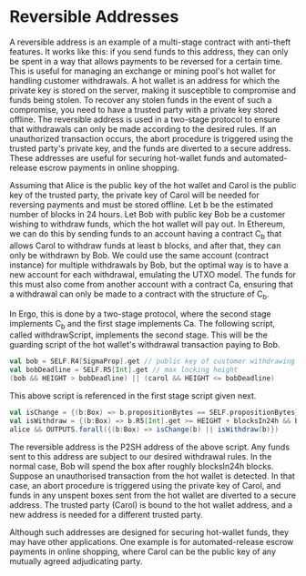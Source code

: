 # Reversible Addresses

A reversible address is an example of a multi-stage contract with anti-theft features. It works like this: if you send funds to this address, they can only be spent in a way that allows payments to be reversed for a certain time. This is useful for managing an exchange or mining pool's hot wallet for handling customer withdrawals. A hot wallet is an address for which the private key is stored on the server, making it susceptible to compromise and funds being stolen. To recover any stolen funds in the event of such a compromise, you need to have a trusted party with a private key stored offline. The reversible address is used in a two-stage protocol to ensure that withdrawals can only be made according to the desired rules. If an unauthorized transaction occurs, the abort procedure is triggered using the trusted party's private key, and the funds are diverted to a secure address. These addresses are useful for securing hot-wallet funds and automated-release escrow payments in online shopping.

Assuming that Alice is the public key of the hot wallet and Carol is the public key of the trusted party, the private key of Carol will be needed for reversing payments and must be stored offline. Let b be the estimated number of blocks in 24 hours.
Let Bob with public key Bob be a customer wishing to withdraw funds, which the hot wallet will pay out.
In Ethereum, we can do this by sending funds to an account having a contract C<sub>b</sub> that allows Carol to withdraw funds at least b blocks, and after that, they can only be withdrawn by Bob. We could use the same account (contract instance) for multiple withdrawals by Bob, but the optimal way is to have a new account for each withdrawal, emulating the UTXO model. The funds for this must also come from another account with a contract Ca, ensuring that a withdrawal can only be made to a contract with the structure of C<sub>b</sub>.

In Ergo, this is done by a two-stage protocol, where the second stage implements C<sub>b</sub> and the first stage implements Ca. The following script, called withdrawScript, implements the second stage. This will be the guarding script of the hot wallet's withdrawal transaction paying to Bob.

```scala
val bob = SELF.R4[SigmaProp].get // public key of customer withdrawing 
val bobDeadline = SELF.R5[Int].get // max locking height 
(bob && HEIGHT > bobDeadline) || (carol && HEIGHT <= bobDeadline)
```

This above script is referenced in the first stage script given next.

```scala
val isChange = {(b:Box) => b.propositionBytes == SELF.propositionBytes} 
val isWithdraw = {(b:Box) => b.R5[Int].get >= HEIGHT + blocksIn24h && b.propositionBytes == withdrawScript }
alice && OUTPUTS.forall({(b:Box) => isChange(b) || isWithdraw(b)})
```

The reversible address is the P2SH address of the above script. Any funds sent to this address are subject to our desired withdrawal rules. In the normal case, Bob will spend the box after roughly blocksIn24h blocks. Suppose an unauthorised transaction from the hot wallet is detected. In that case, an abort procedure is triggered using the private key of Carol, and funds in any unspent boxes sent from the hot wallet are diverted to a secure address. The trusted party (Carol) is bound to the hot wallet address, and a new address is needed for a different trusted party.

Although such addresses are designed for securing hot-wallet funds, they may have other applications. One example is for automated-release escrow payments in online shopping, where Carol can be the public key of any mutually agreed adjudicating party.
